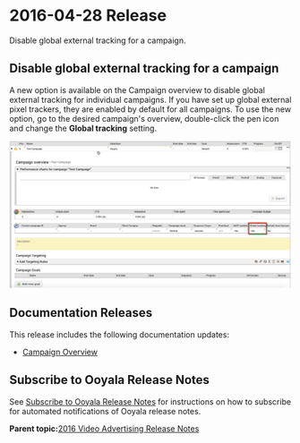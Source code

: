 # 2016-04-28 Release

Disable global external tracking for a campaign.

## Disable global external tracking for a campaign

A new option is available on the Campaign overview to disable global external tracking for individual campaigns. If you have set up global external pixel trackers, they are enabled by default for all campaigns. To use the new option, go to the desired campaign's overview, double-click the pen icon and change the **Global tracking** setting.

![Disable global tracking option](image/pulse_disable_global_tracking_option.png)

## Documentation Releases

This release includes the following documentation updates:

-   [Campaign Overview](../ad_serving/ug/campaign_overview.md)

## Subscribe to Ooyala Release Notes

See [Subscribe to Ooyala Release Notes](../../concepts/release_notes_subscribe.md) for instructions on how to subscribe for automated notifications of Ooyala release notes.

**Parent topic:**[2016 Video Advertising Release Notes](../../oadtech/relnotes/adtech_relnotes_2016.md)

